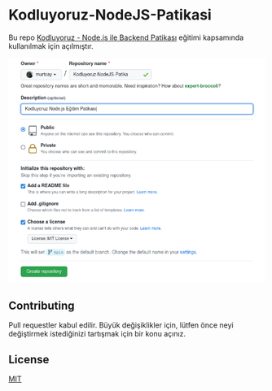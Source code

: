# Kodluyoruz-NodeJS-Patikasi

Bu repo [Kodluyoruz - Node.js ile Backend Patikası](https://app.patika.dev/egitimler/nodejs-ile-backend-patikasi) eğitimi kapsamında kullanılmak için açılmıştır.

![github](img/github-repo-create.png)

## Contributing
Pull requestler kabul edilir. Büyük değişiklikler için, lütfen önce neyi değiştirmek istediğinizi tartışmak için bir konu açınız.

## License
[MIT](https://choosealicense.com/licenses/mit/)